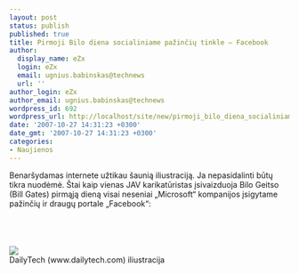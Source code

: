 ```yaml
---
layout: post
status: publish
published: true
title: Pirmoji Bilo diena socialiniame pažinčių tinkle – Facebook
author:
  display_name: eZx
  login: eZx
  email: ugnius.babinskas@technews
  url: ''
author_login: eZx
author_email: ugnius.babinskas@technews
wordpress_id: 692
wordpress_url: http://localhost/site/new/pirmoji_bilo_diena_socialiniame_pazinciu_tinkle_-_facebook/
date: '2007-10-27 14:31:23 +0300'
date_gmt: '2007-10-27 14:31:23 +0300'
categories:
- Naujienos
---
```

<p>Benaršydamas internete užtikau šaunią iliustraciją. Ja nepasidalinti būtų tikra nuodėmė. Štai kaip vienas JAV karikatūristas įsivaizduoja Bilo Geitso (Bill Gates) pirmąją dieną visai neseniai „Microsoft“ kompanijos įsigytame pažinčių ir draugų portale „Facebook“:<br />
<br><br />
<br><br><img src=" http://images.dailytech.com/nimage/6419_RM--Gates-loves-Facebook-friends.png"><br><span class="saltinis">DailyTech (www.dailytech.com) iliustracija </span><br />
<br></p>
